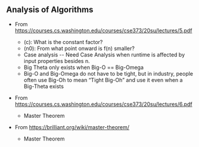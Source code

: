 ## Analysis of Algorithms

- From https://courses.cs.washington.edu/courses/cse373/20su/lectures/5.pdf
    - (c): What is the constant factor?
    - (n0): From what point onward is f(n) smaller?
    - Case analysis -- Need Case Analysis when runtime is affected by input properties besides n.
    - Big Theta only exists when Big-O == Big-Omega
    - Big-O and Big-Omega do not have to be tight, but in industry, people often use Big-Oh to mean “Tight Big-Oh” and use it even when a Big-Theta exists

- From https://courses.cs.washington.edu/courses/cse373/20su/lectures/6.pdf
    - Master Theorem

- From https://brilliant.org/wiki/master-theorem/
    - Master Theorem
